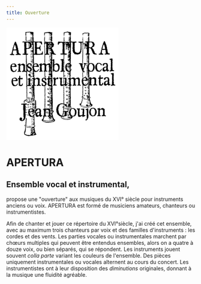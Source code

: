```yaml
---
title: Ouverture
---
```

![logo](https://github.com/ensembleapertura/test-website-repo-3796/blob/main/images/Logo%20APERTURA-resized-300x225.png?raw=true "Apertur, direction Jean Goujon")

# APERTURA

## Ensemble vocal et instrumental, 
propose une "ouverture" aux musiques du XVI° siècle pour instruments anciens ou voix. APERTURA est formé de musiciens amateurs, chanteurs ou instrumentistes.

Afin de chanter et jouer ce répertoire du XVI°siècle, j'ai créé cet ensemble, avec au maximum trois chanteurs par voix et des familles d'instruments : les cordes et des vents. Les parties vocales ou instrumentales marchent par chœurs multiples qui peuvent être entendus ensembles, alors on a quatre à douze voix, ou bien séparés, qui se répondent. Les instruments jouent souvent _colla parte_ variant les couleurs de l'ensemble. Des pièces uniquement instrumentales ou vocales alternent au cours du concert.
Les instrumentistes ont à leur disposition des _diminutions_ originales, donnant à la musique une fluidité agréable.